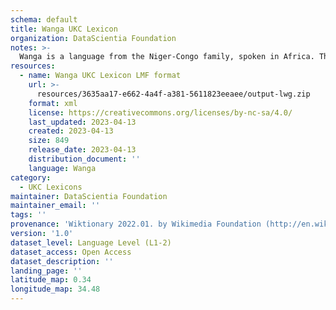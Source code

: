 ```yaml
---
schema: default
title: Wanga UKC Lexicon
organization: DataScientia Foundation
notes: >-
  Wanga is a language from the Niger-Congo family, spoken in Africa. The UKC Lexicon of Wanga is represented as a lexico-semantic network. It consists of words, word senses, synsets, as well as sense-level and synset-level relationships.
resources:
  - name: Wanga UKC Lexicon LMF format
    url: >-
      resources/3635aa17-e662-4a4f-a381-5611823eeaee/output-lwg.zip
    format: xml
    license: https://creativecommons.org/licenses/by-nc-sa/4.0/
    last_updated: 2023-04-13
    created: 2023-04-13
    size: 849
    release_date: 2023-04-13
    distribution_document: ''
    language: Wanga
category:
  - UKC Lexicons
maintainer: DataScientia Foundation
maintainer_email: ''
tags: ''
provenance: 'Wiktionary 2022.01. by Wikimedia Foundation (http://en.wiktionary.org); Princeton WordNet 2.1 by Princeton University (https://wordnet.princeton.edu)'
version: '1.0'
dataset_level: Language Level (L1-2)
dataset_access: Open Access
dataset_description: ''
landing_page: ''
latitude_map: 0.34
longitude_map: 34.48
---
```


